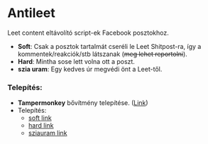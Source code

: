 # Antileet
Leet content eltávolító script-ek Facebook posztokhoz.
 * **Soft**: Csak a posztok tartalmát cseréli le Leet Shitpost-ra, így a kommentek/reakciók/stb látszanak (~~meg lehet reportolni~~).
 * **Hard**: Mintha sose lett volna ott a poszt.
 * **szia uram**: Egy kedves úr megvédi önt a Leet-től.
### Telepítés:
* **Tampermonkey** bővítmény telepítése. ([Link](https://www.tampermonkey.net))
* Telepítés:
  * [soft link](https://github.com/k3rielit/scripts/antileet/raw/main/soft.user.js)
  * [hard link](https://github.com/k3rielit/scripts/antileet/raw/main/hard.user.js)
  * [sziauram link](https://github.com/k3rielit/scripts/antileet/raw/main/sziauram.user.js)